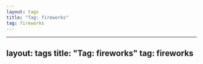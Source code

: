```yaml
---
layout: tags
title: "Tag: fireworks"
tag: fireworks
---
```

---
layout: tags
title: "Tag: fireworks"
tag: fireworks
---

